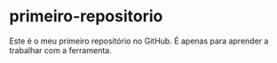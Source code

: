 # primeiro-repositorio
Este é o meu primeiro repositório no GitHub. É apenas para aprender a trabalhar com a ferramenta.
